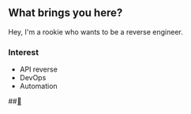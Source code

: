 ## What brings you here?


Hey, I'm a rookie who wants to be a reverse engineer.

### Interest
* API reverse
* DevOps
* Automation

##[](https://instagram.com/s.dongmini/)
